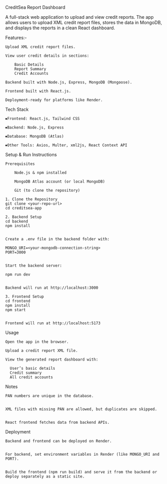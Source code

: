 CreditSea Report Dashboard

A full-stack web application to upload and view credit reports. The app allows users to upload XML credit report files, stores the data in MongoDB, and displays the reports in a clean React dashboard.


Features:-

    Upload XML credit report files.
    
    View user credit details in sections:
    
        Basic Details
        Report Summary
        Credit Accounts
    
    Backend built with Node.js, Express, MongoDB (Mongoose).
    
    Frontend built with React.js.
    
    Deployment-ready for platforms like Render.



Tech Stack

    ⦁Frontend: React.js, Tailwind CSS
    
    ⦁Backend: Node.js, Express
    
    ⦁Database: MongoDB (Atlas)
    
    ⦁Other Tools: Axios, Multer, xml2js, React Context API


Setup & Run Instructions

    Prerequisites
    
        Node.js & npm installed
        
        MongoDB Atlas account (or local MongoDB)
        
        Git (to clone the repository)

    1. Clone the Repository
    git clone <your-repo-url>
    cd creditsea-app

    2. Backend Setup
    cd backend
    npm install
    
    
    Create a .env file in the backend folder with:
    
    MONGO_URI=<your-mongodb-connection-string>
    PORT=3000
    
    
    Start the backend server:
    
    npm run dev
    
    
    Backend will run at http://localhost:3000

    3. Frontend Setup
    cd frontend
    npm install
    npm start
    
    
    Frontend will run at http://localhost:5173

Usage

    Open the app in the browser.
    
    Upload a credit report XML file.
    
    View the generated report dashboard with:
    
      User’s basic details
      Credit summary
      All credit accounts



Notes

  
    PAN numbers are unique in the database.
    
    
    XML files with missing PAN are allowed, but duplicates are skipped.
    
    
    React frontend fetches data from backend APIs.


Deployment

    
    Backend and frontend can be deployed on Render.
    
    
    For backend, set environment variables in Render (like MONGO_URI and PORT).
    
    
    Build the frontend (npm run build) and serve it from the backend or deploy separately as a static site.


